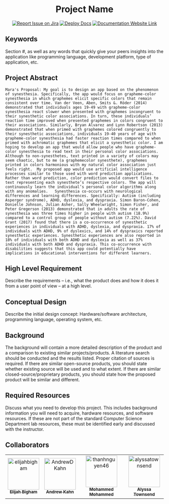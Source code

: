 <div align="center">

# Project Name
[![Report Issue on Jira](https://img.shields.io/badge/Report%20Issues-Jira-0052CC?style=flat&logo=jira-software)](https://temple-cis-projects-in-cs.atlassian.net/jira/software/c/projects/DT/issues)
[![Deploy Docs](https://github.com/ApplebaumIan/tu-cis-4398-docs-template/actions/workflows/deploy.yml/badge.svg)](https://github.com/ApplebaumIan/tu-cis-4398-docs-template/actions/workflows/deploy.yml)
[![Documentation Website Link](https://img.shields.io/badge/-Documentation%20Website-brightgreen)](https://capstone-projects-2024-spring.github.io/project-synesthesia-reading-app/)


</div>


## Keywords

Section #, as well as any words that quickly give your peers insights into the application like programming language, development platform, type of application, etc.

## Project Abstract

    Mara's Proposal: My goal is to design an app based on the phenomenon of synesthesia. Specifically, the app would focus on grapheme-color synesthesia in which graphemes elicit specific colors that remain consistent over time. Van der Veen, Aben, Smits &. Röder (2014) demonstrated that individuals ages 19-49 with grapheme-color synesthesia react slower when presented with graphemes incongruent to their synesthetic color associations. In turn, these individuals’ reaction time improved when presented graphemes in colors congruent to their associations. Similarly, Bryan Alvarez and Lynn Robertson (2013) demonstrated that when primed with graphemes colored congruently to their synesthetic associations, individuals 19-40 years of age with grapheme-color synesthesia had faster reaction times compared to when primed with achromatic graphemes that elicit a synesthetic color. I am hoping to develop an app that would allow people who have grapheme-color synesthesia to read text in their personal color associations. Although to non-synesthetes, text printed in a variety of colors may seem chaotic, but to me (a graphemecolor synesthete), graphemes printed in colors harmonious with my natural color association just feels right.  My proposed app would use artificial intelligence processes similar to those used with word prediction applications. Rather than word prediction, color prediction would convert files to text representing each synesthete’s respective colors. The app will continuously learn the individual’s personal color algorithms along with any anomalies.   Synesthesia co-occurs with neurological differences and learning differences. Specifically: Autism (including Asperger syndrome), ADHD, dyslexia, and dyspraxia. Simon Baron-Cohen, Donielle Johnson, Julian Asher, Sally Wheelwright, Simon Fisher, and Peter Gregerson (2013) demonstrated that in adults the rate of synesthesia was three times higher in people with autism (18.9%) compared to a control group of people without autism (7.22%). David Grant (2017) found that there is a co-occurrence of synesthetic experiences in individuals with ADHD, dyslexia, and dyspraxia. 17% of individuals with ADHD, 9% of dyslexics, and 14% of dyspraxics reported synesthetic experiences. Synesthetic experiences are also reported in 18% of individuals with both ADHD and dyslexia as well as 37% individuals with both ADHD and dyspraxia. This co-occurrence with disabilities suggests that this app could potentially have implications in educational interventions for different learners. 

## High Level Requirement

Describe the requirements – i.e., what the product does and how it does it from a user point of view – at a high level.

## Conceptual Design

Describe the initial design concept: Hardware/software architecture, programming language, operating system, etc.

## Background

The background will contain a more detailed description of the product and a comparison to existing similar projects/products. A literature search should be conducted and the results listed. Proper citation of sources is required. If there are similar open-source products, you should state whether existing source will be used and to what extent. If there are similar closed-source/proprietary products, you should state how the proposed product will be similar and different.

## Required Resources

Discuss what you need to develop this project. This includes background information you will need to acquire, hardware resources, and software resources. If these are not part of the standard Computer Science Department lab resources, these must be identified early and discussed with the instructor.

## Collaborators

[//]: # ( readme: collaborators -start )
<table>
<tr>
    <td align="center">
        <a href="https://github.com/elijahbigham">
            <img src="https://avatars.githubusercontent.com/u/40969165?v=4" width="100;" alt="elijahbigham"/>
            <br />
            <sub><b>Elijah Bigham</b></sub>
        </a>
    </td>
    <td align="center">
        <a href="https://github.com/AndrewDKahn">
            <img src="https://avatars.githubusercontent.com/u/49370482?v=4" width="100;" alt="AndrewDKahn"/>
            <br />
            <sub><b>Andrew Kahn</b></sub>
        </a>
    </td>
    <td align="center">
        <a href="https://github.com/thanhnguyen46">
            <img src="https://avatars.githubusercontent.com/u/60533187?v=4" width="100;" alt="thanhnguyen46"/>
            <br />
            <sub><b>Mohammed Mohammed</b></sub>
        </a>
    </td>
        <td align="center">
        <a href="https://github.com/alyssatownsend">
            <img src="https://avatars.githubusercontent.com/u/70662763?v=4"width="100;" alt="alyssatownsend"/>
            <br />
            <sub><b>Alyssa Townsend</b></sub>
        </a>
    </td>
   </tr>
</table>

[//]: # ( readme: collaborators -end )
